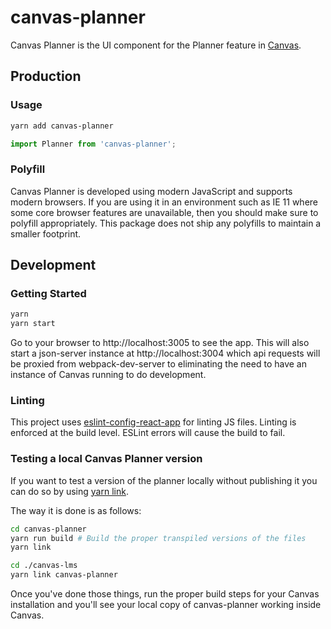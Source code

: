 canvas-planner
==================

Canvas Planner is the UI component for the Planner feature in [Canvas](https://github.com/instructure/canvas-lms).

## Production

### Usage

```bash
yarn add canvas-planner
```

```js
import Planner from 'canvas-planner';
```

### Polyfill

Canvas Planner is developed using modern JavaScript and supports modern browsers.
If you are using it in an environment such as IE 11 where some core browser features
are unavailable, then you should make sure to polyfill appropriately.  This package
does not ship any polyfills to maintain a smaller footprint.


## Development

### Getting Started

```bash
yarn
yarn start
```

Go to your browser to http://localhost:3005 to see the app.  This will
also start a json-server instance at http://localhost:3004 which api requests
will be proxied from webpack-dev-server to eliminating the need to have an
instance of Canvas running to do development.

### Linting

This project uses [eslint-config-react-app](https://github.com/facebookincubator/create-react-app/tree/master/packages/eslint-config-react-app)
for linting JS files.  Linting is enforced at the build level.  ESLint errors will cause the build to fail.

### Testing a local Canvas Planner version

If you want to test a version of the planner locally without publishing it you can
do so by using [yarn link](https://yarnpkg.com/en/docs/cli/link).

The way it is done is as follows:

```bash
cd canvas-planner
yarn run build # Build the proper transpiled versions of the files
yarn link

cd ./canvas-lms
yarn link canvas-planner
```

Once you've done those things, run the proper build steps for your Canvas
installation and you'll see your local copy of canvas-planner working inside
Canvas.
